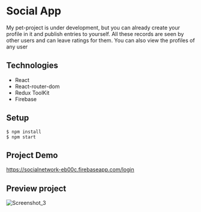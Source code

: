 # Social App

My pet-project is under development, but you can already create your profile in it and publish entries to yourself. All these records are seen by other users and can leave ratings for them. You can also view the profiles of any user

## Technologies

- React 
- React-router-dom
- Redux ToolKit
- Firebase

## Setup

```
$ npm install
$ npm start

```
## Project Demo
https://socialnetwork-eb00c.firebaseapp.com/login

## Preview project 
![Screenshot_3](https://user-images.githubusercontent.com/102315914/182537511-25d02664-4cd0-47b3-a96e-b90717697cfe.png)
